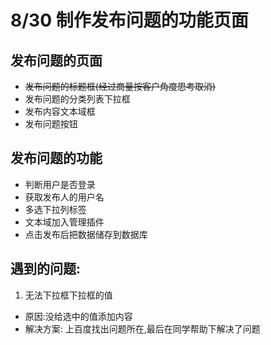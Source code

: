 # 8/30 制作发布问题的功能页面
## 发布问题的页面

  * ~~发布问题的标题框(经过商量按客户角度思考取消)~~
  * 发布问题的分类列表下拉框
  * 发布内容文本域框
  * 发布问题按钮


## 发布问题的功能
  * 判断用户是否登录
  * 获取发布人的用户名
  * 多选下拉列标签
  * 文本域加入管理插件
  * 点击发布后把数据储存到数据库

## 遇到的问题:
1. 无法下拉框下拉框的值
  * 原因:没给选中的值添加内容
  * 解决方案: 上百度找出问题所在,最后在同学帮助下解决了问题
